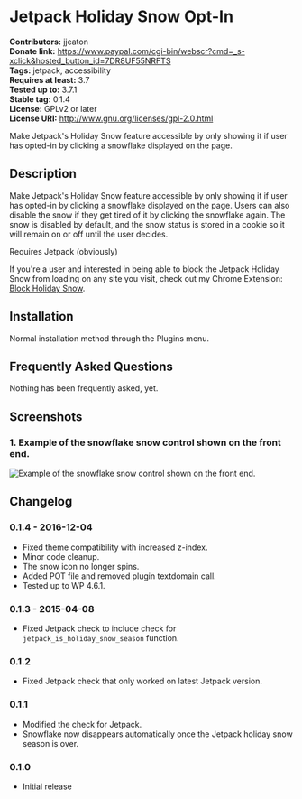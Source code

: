 # Jetpack Holiday Snow Opt-In #

**Contributors:** jjeaton    
**Donate link:** https://www.paypal.com/cgi-bin/webscr?cmd=_s-xclick&hosted_button_id=7DR8UF55NRFTS    
**Tags:** jetpack, accessibility    
**Requires at least:** 3.7    
**Tested up to:** 3.7.1    
**Stable tag:** 0.1.4    
**License:** GPLv2 or later    
**License URI:** http://www.gnu.org/licenses/gpl-2.0.html    

Make Jetpack's Holiday Snow feature accessible by only showing it if user has opted-in by clicking a snowflake displayed on the page.

## Description ##

Make Jetpack's Holiday Snow feature accessible by only showing it if user has opted-in by clicking a snowflake displayed on the page. Users can also disable the snow if they get tired of it by clicking the snowflake again. The snow is disabled by default, and the snow status is stored in a cookie so it will remain on or off until the user decides.

Requires Jetpack (obviously)

If you're a user and interested in being able to block the Jetpack Holiday Snow from loading on any site you visit, check out my Chrome Extension: [Block Holiday Snow](https://github.com/jjeaton/block-holiday-snow).

## Installation ##

Normal installation method through the Plugins menu.

## Frequently Asked Questions ##

Nothing has been frequently asked, yet.

## Screenshots ##

### 1. Example of the snowflake snow control shown on the front end. ###
![Example of the snowflake snow control shown on the front end.](http://ps.w.org/jetpack-holiday-snow-opt-in/assets/screenshot-1.png)


## Changelog ##

### 0.1.4 - 2016-12-04 ###

* Fixed theme compatibility with increased z-index.
* Minor code cleanup.
* The snow icon no longer spins.
* Added POT file and removed plugin textdomain call.
* Tested up to WP 4.6.1.

### 0.1.3 - 2015-04-08 ###

* Fixed Jetpack check to include check for `jetpack_is_holiday_snow_season` function.

### 0.1.2 ###

* Fixed Jetpack check that only worked on latest Jetpack version.

### 0.1.1 ###

* Modified the check for Jetpack.
* Snowflake now disappears automatically once the Jetpack holiday snow season is over.

### 0.1.0 ###

* Initial release
